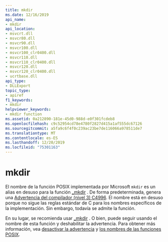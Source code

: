 ```yaml
---
title: mkdir
ms.date: 12/16/2019
api_name:
- mkdir
api_location:
- msvcrt.dll
- msvcr80.dll
- msvcr90.dll
- msvcr100.dll
- msvcr100_clr0400.dll
- msvcr110.dll
- msvcr110_clr0400.dll
- msvcr120.dll
- msvcr120_clr0400.dll
- ucrtbase.dll
api_type:
- DLLExport
topic_type:
- apiref
f1_keywords:
- mkdir
helpviewer_keywords:
- mkdir function
ms.assetid: 0a212890-181e-45d0-988d-e0f301fcdeb8
ms.openlocfilehash: c9c52954cd78e4780f2827d415a1af555dc67126
ms.sourcegitcommit: a5fa9c6f4f0c239ac23be7de116066a978511de7
ms.translationtype: MT
ms.contentlocale: es-ES
ms.lasthandoff: 12/20/2019
ms.locfileid: "75301163"
---
```

# <a name="mkdir"></a>mkdir

El nombre de la función POSIX implementada por Microsoft `mkdir` es un alias en desuso para la función [_mkdir](mkdir-wmkdir.md) . De forma predeterminada, genera una [Advertencia del compilador (nivel 3) C4996](../../error-messages/compiler-warnings/compiler-warning-level-3-c4996.md). El nombre está en desuso porque no sigue las reglas estándar de C para los nombres específicos de la implementación. Sin embargo, todavía se admite la función.

En su lugar, se recomienda usar [_mkdir](mkdir-wmkdir.md) . O bien, puede seguir usando el nombre de esta función y deshabilitar la advertencia. Para obtener más información, vea [desactivar la advertencia](../../error-messages/compiler-warnings/compiler-warning-level-3-c4996.md#turn-off-the-warning) y [los nombres de las funciones POSIX](../../error-messages/compiler-warnings/compiler-warning-level-3-c4996.md#posix-function-names).

